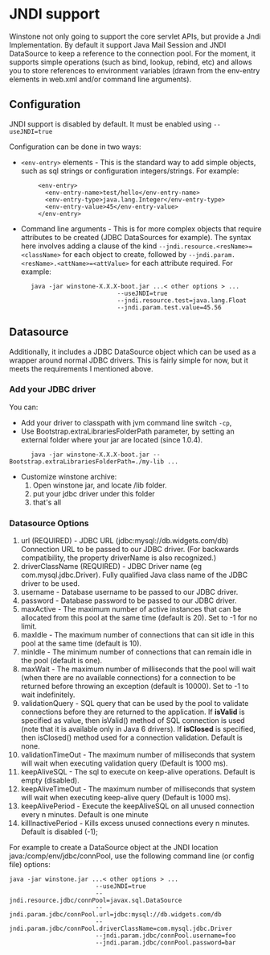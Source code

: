 # JNDI support #

Winstone not only going to support the core servlet APIs, but provide a Jndi Implementation.
By default it support Java Mail Session and JNDI DataSource to keep a reference to the connection pool. For the moment, it supports simple operations (such as bind, lookup, rebind, etc) and allows you to store references to environment variables (drawn from the env-entry elements in web.xml and/or command line arguments).



## Configuration ##

JNDI support is disabled by default. It must be enabled using `--useJNDI=true`

Configuration can be done in two ways:
  * `<env-entry>` elements - This is the standard way to add simple objects, such as sql strings or configuration integers/strings. For example:
```
        <env-entry>
          <env-entry-name>test/hello</env-entry-name>
          <env-entry-type>java.lang.Integer</env-entry-type>
          <env-entry-value>45</env-entry-value>
        </env-entry>
```
  * Command line arguments - This is for more complex objects that require attributes to be created (JDBC DataSources for example). The syntax here involves adding a clause of the kind `--jndi.resource.<resName>=<className>` for each object to create, followed by `--jndi.param.<resName>.<attName>=<attValue>` for each attribute required. For example:
```
      java -jar winstone-X.X.X-boot.jar ...< other options > ... 
                              --useJNDI=true 
                              --jndi.resource.test=java.lang.Float 
                              --jndi.param.test.value=45.56
```

## Datasource ##

Additionally, it includes a JDBC DataSource object which can be used as a wrapper around normal JDBC drivers. This is fairly simple for now, but it meets the requirements I mentioned above.

### Add your JDBC driver ###

You can:
  * Add your driver to classpath with jvm command line switch `-cp`,
  * Use Bootstrap.extraLibrariesFolderPath parameter, by setting an external folder where your jar are located (since 1.0.4).
```
      java -jar winstone-X.X.X-boot.jar --Bootstrap.extraLibrariesFolderPath=./my-lib ...
```
  * Customize winstone archive:
    1. Open winstone jar, and locate /lib folder.
    1. put your jdbc driver under this folder
    1. that's all

### Datasource Options ###

  1. url (REQUIRED) - JDBC URL (jdbc:mysql://db.widgets.com/db) Connection URL to be passed to our JDBC driver. (For backwards compatibility, the property driverName is also recognized.)
  1. driverClassName (REQUIRED) - JDBC Driver name (eg com.mysql.jdbc.Driver). Fully qualified Java class name of the JDBC driver to be used.
  1. username - Database username to be passed to our JDBC driver.
  1. password - Database password to be passed to our JDBC driver.
  1. maxActive - The maximum number of active instances that can be allocated from this pool at the same time (default is 20). Set to -1 for no limit.
  1. maxIdle - The maximum number of connections that can sit idle in this pool at the same time (default is 10).
  1. minIdle - The minimum number of connections that can remain idle in the pool (default is one).
  1. maxWait - The maximum number of milliseconds that the pool will wait (when there are no available connections) for a connection to be returned before throwing an exception (default is 10000). Set to -1 to wait indefinitely.
  1. validationQuery - SQL query that can be used by the pool to validate connections before they are returned to the application. If **isValid** is specified as value, then isValid() method of SQL connection is used (note that it is available only in Java 6 drivers). If <strong>isClosed</strong> is specified, then isClosed() method used for a connection validation. Default is none.
  1. validationTimeOut - The maximum number of milliseconds that system will wait when executing validation query (Default is 1000 ms).
  1. keepAliveSQL - The sql to execute on keep-alive operations. Default is empty (disabled).
  1. keepAliveTimeOut - The maximum number of milliseconds that system will wait when executing keep-alive query (Default is 1000 ms).
  1. keepAlivePeriod - Execute the keepAliveSQL on all unused connection every n minutes. Default is one minute
  1. killInactivePeriod - Kills excess unused connections every n minutes. Default is disabled (-1);

For example to create a DataSource object at the JNDI location java:/comp/env/jdbc/connPool, use the following command line (or config file) options:
```
java -jar winstone.jar ...< other options > ... 
                        --useJNDI=true 
                        --jndi.resource.jdbc/connPool=javax.sql.DataSource 
                        --jndi.param.jdbc/connPool.url=jdbc:mysql://db.widgets.com/db 
                        --jndi.param.jdbc/connPool.driverClassName=com.mysql.jdbc.Driver 
                        --jndi.param.jdbc/connPool.username=foo 
                        --jndi.param.jdbc/connPool.password=bar

```